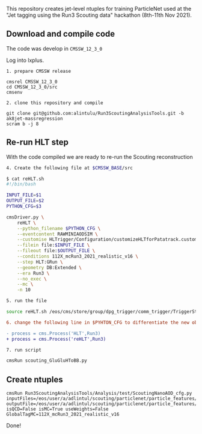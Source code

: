 This repository creates jet-level ntuples for training ParticleNet used at the "Jet tagging using the Run3 Scouting data" hackathon (8th-11th Nov 2021).

## Download and compile code

The code was develop in `CMSSW_12_3_0`

Log into lxplus.

```
1. prepare CMSSW release

cmsrel CMSSW_12_3_0
cd CMSSW_12_3_0/src
cmsenv
```

```
2. clone this repository and compile

git clone git@github.com:alintulu/Run3ScoutingAnalysisTools.git -b ak8jet-massregression
scram b -j 8
```

## Re-run HLT step

With the code compiled we are ready to re-run the Scouting reconstruction

```bash
4. Create the following file at $CMSSW_BASE/src

$ cat reHLT.sh
#!/bin/bash

INPUT_FILE=$1
OUTPUT_FILE=$2
PYTHON_CFG=$3

cmsDriver.py \
    reHLT \
    --python_filename $PYTHON_CFG \
    --eventcontent RAWMINIAODSIM \
    --customise HLTrigger/Configuration/customizeHLTforPatatrack.customizeHLTforPatatrackTriplets \
    --filein file:$INPUT_FILE \
    --fileout file:$OUTPUT_FILE \
    --conditions 112X_mcRun3_2021_realistic_v16 \
    --step HLT:GRun \
    --geometry DB:Extended \
    --era Run3 \
    --no_exec \
    --mc \
    -n 10

5. run the file

source reHLT.sh /eos/cms/store/group/dpg_trigger/comm_trigger/TriggerStudiesGroup/Scouting/Run3/ML_210512/GluGluHToBB_M125_masseffects_14TeV_TuneCP5_powheg_pythia8/ML_210512/210602_090726/0000/scouting_75.root /eos/user/a/adlintul/scouting/particlenet/particle_features/reHLT/edm/scouting_75.root scouting_GluGluHToBB.py
```

```diff
6. change the following line in $PYHTON_CFG to differentiate the new objects from the old ones

- process = cms.Process('HLT',Run3)
+ process = cms.Process('reHLT',Run3)
```

```bash
7. run script

cmsRun scouting_GluGluHToBB.py
```

## Create ntuples

```
cmsRun Run3ScoutingAnalysisTools/Analysis/test/ScoutingNanoAOD_cfg.py inputFiles=/eos/user/a/adlintul/scouting/particlenet/particle_features/reHLT/edm/scouting_75.root outputFile=/eos/user/a/adlintul/scouting/particlenet/particle_features/reHLT/nano/scouting_75.root isQCD=False isMC=True useWeights=False GlobalTagMC=112X_mcRun3_2021_realistic_v16
```

Done!
